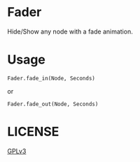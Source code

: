 # Fader

Hide/Show any node with a fade animation.

# Usage

`Fader.fade_in(Node, Seconds)`

or

`Fader.fade_out(Node, Seconds)`

# LICENSE

[GPLv3](LICENSE)
